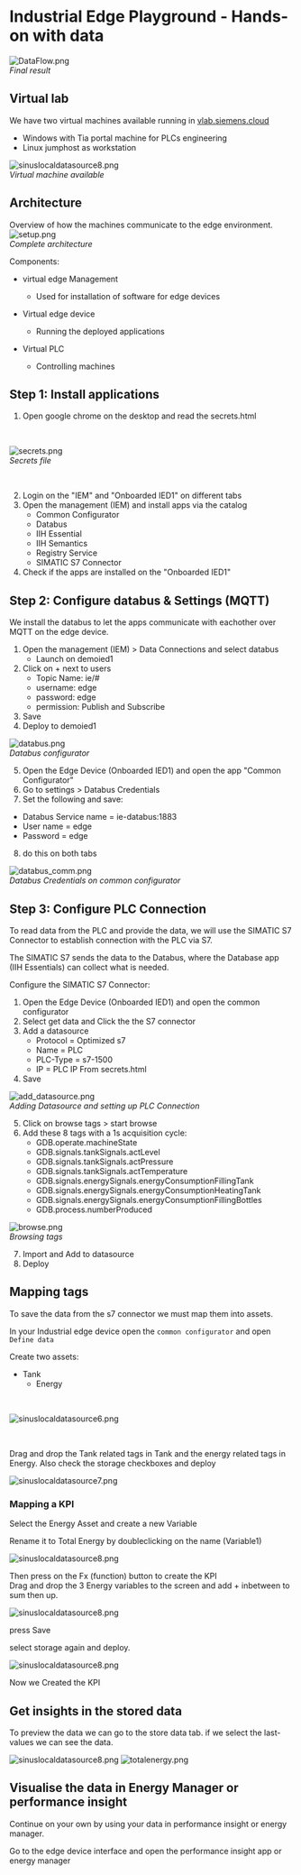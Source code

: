 # Industrial Edge Playground - Hands-on with data
![DataFlow.png](graphics/DataFlow.PNG) 
<br> *Final result*

## Virtual lab
We have two virtual machines available running in [vlab.siemens.cloud](https://vlab.siemens.cloud/) 
* Windows with Tia portal machine for PLCs engineering
* Linux jumphost as workstation

![sinuslocaldatasource8.png](graphics/sinuslocaldatasource13.png)
<br> *Virtual machine available*


## Architecture
Overview of how the machines communicate to the edge environment.
![setup.png](graphics_/setup.PNG)
<br> *Complete architecture*

Components:
* virtual edge Management
  * Used for installation of software for edge devices

* Virtual edge device
  * Running the deployed applications

* Virtual PLC
  * Controlling machines

## Step 1: Install applications
1. Open google chrome on the desktop and read the secrets.html <br>

<br>

![secrets.png](graphics_/secrets.PNG)
<br>*Secrets file*

<br>

2. Login on the "IEM" and "Onboarded IED1" on different tabs <br>
3. Open the management (IEM) and install apps via the catalog <br>
    * Common Configurator<br>
    * Databus<br>
    * IIH Essential<br>
    * IIH Semantics<br>
    * Registry Service<br>
    * SIMATIC S7 Connector<br>
4. Check if the apps are installed on the "Onboarded IED1"

## Step 2: Configure databus & Settings (MQTT)
We install the databus to let the apps communicate with eachother over MQTT on the edge device.

1. Open the management (IEM) > Data Connections and select databus
    * Launch on demoied1
2. Click on + next to users
    * Topic Name: ie/#
    * username: edge
    * password: edge
    * permission: Publish and Subscribe
3. Save
4. Deploy to demoied1

![databus.png](graphics_/databus.PNG)
<br>*Databus configurator*

5. Open the Edge Device (Onboarded IED1) and open the app "Common Configurator"
6. Go to settings > Databus Credentials
7. Set the following and save:
  * Databus Service name = ie-databus:1883
  * User name = edge
  * Password = edge
8. do this on both tabs

![databus_comm.png](graphics_/databus_comm.PNG)
<br>*Databus Credentials on common configurator*


## Step 3: Configure PLC Connection

To read data from the PLC and provide the data, we will use the SIMATIC S7 Connector to establish connection with the PLC via S7.

The SIMATIC S7 sends the data to the Databus, where the Database app (IIH Essentials) can collect what is needed.

Configure the SIMATIC S7 Connector:

1. Open the Edge Device (Onboarded IED1) and open the common configurator 
2. Select get data and Click the the S7 connector
3. Add a datasource
    * Protocol = Optimized s7
    * Name = PLC
    * PLC-Type = s7-1500
    * IP = PLC IP From secrets.html
4. Save



![add_datasource.png](graphics_/add_datasource.PNG)
<br>*Adding Datasource and setting up PLC Connection*


5. Click on browse tags > start browse
6. Add these 8 tags with a 1s acquisition cycle:
    * GDB.operate.machineState
    * GDB.signals.tankSignals.actLevel
    * GDB.signals.tankSignals.actPressure
    * GDB.signals.tankSignals.actTemperature
    * GDB.signals.energySignals.energyConsumptionFillingTank
    * GDB.signals.energySignals.energyConsumptionHeatingTank	
    * GDB.signals.energySignals.energyConsumptionFillingBottles
    * GDB.process.numberProduced

![browse.png](graphics_/browse2.PNG)
<br>*Browsing tags*

7. Import and Add to datasource
8. Deploy 

## Mapping tags
To save the data from the s7 connector we must map them into assets.

In your Industrial edge device open the ```common configurator``` and open ```Define data```

Create two assets:
* Tank
  * Energy

<br>

![sinuslocaldatasource6.png](graphics/sinuslocaldatasource6.png)

<br>

Drag and drop the Tank related tags in Tank and the energy related tags in Energy.
Also check the storage checkboxes and deploy

![sinuslocaldatasource7.png](graphics/sinuslocaldatasource7.png)


### Mapping a KPI
Select the Energy Asset and create a new Variable 

Rename it to Total Energy by doubleclicking on the name (Variable1)

![sinuslocaldatasource8.png](graphics/sinuslocaldatasource8.png)

Then press on the Fx (function) button to create the KPI<br>
Drag and drop the 3 Energy variables to the screen and add + inbetween to sum then up.

![sinuslocaldatasource8.png](graphics/sinuslocaldatasource10.png)

press Save <br>

select storage again and deploy.

![sinuslocaldatasource8.png](graphics/sinuslocaldatasource11.png)

Now we Created the KPI

## Get insights in the stored data
To preview the data we can go to the store data tab. if we select the last-values we can see the data.

![sinuslocaldatasource8.png](graphics/sinuslocaldatasource12.png)
![totalenergy.png](graphics/totalenergy.png)

## Visualise the data in Energy Manager or performance insight
Continue on your own by using your data in performance insight or energy manager.

Go to the edge device interface and open the performance insight app or energy manager

